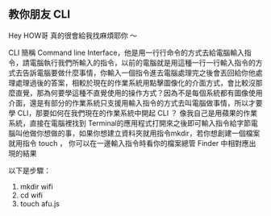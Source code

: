 ## 教你朋友 CLI

Hey HOW哥
真的很會給我找麻煩耶你 ～

CLI 簡稱 Command line Interface，他是用一行行命令的方式去給電腦輸入指令，請電腦執行我們所輸入的指令，以前的電腦就是用這種一行一行輸入指令的方式去告訴電腦要做什麼事情，你輸入一個指令進去電腦處理完之後會丟回給你他處理處理過後的答案，相較於現在的作業系統用點擊圖像化的介面方式，會比較沒那麼直覺，那為何要學這種不直覺使用的操作方式？因為不是每個系統都有圖像使用介面，還是有部分的作業系統只支援用輸入指令的方式去叫電腦做事情，所以才要學 CLI，那要如何在我們現在的作業系統中開起 CLI ？ 像我自己是用蘋果的作業系統，直接在電腦裡找到 Terminal的應用程式打開來之後即可輸入指令給字節電腦叫他做你想做的事，如果你想建立資料夾就用指令mkdir，若你想創建一個檔案就用指令 touch ， 你可以在一邊輸入指令時看你的檔案總管 Finder 中相對應出現的結果

以下是步驟：

1. mkdir wifi 
2. cd wifi 
3. touch afu.js
